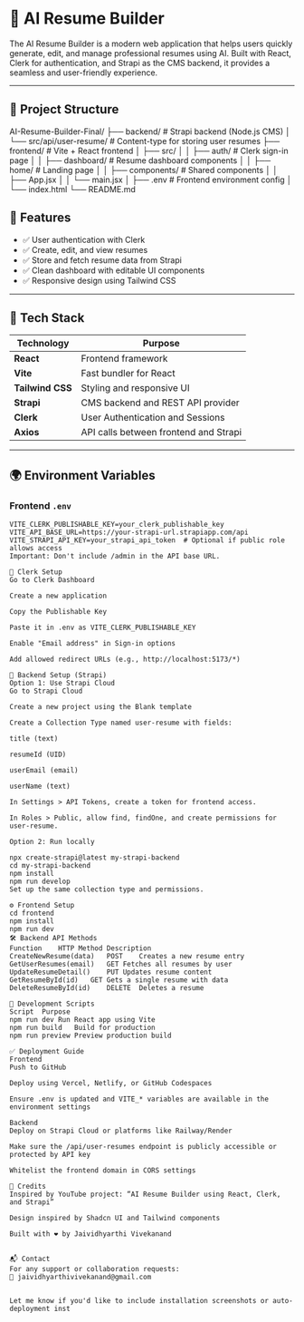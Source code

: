# 🧠 AI Resume Builder

The AI Resume Builder is a modern web application that helps users quickly generate, edit, and manage professional resumes using AI. Built with React, Clerk for authentication, and Strapi as the CMS backend, it provides a seamless and user-friendly experience.

---

## 📁 Project Structure

AI-Resume-Builder-Final/
├── backend/ # Strapi backend (Node.js CMS)
│ └── src/api/user-resume/ # Content-type for storing user resumes
├── frontend/ # Vite + React frontend
│ ├── src/
│ │ ├── auth/ # Clerk sign-in page
│ │ ├── dashboard/ # Resume dashboard components
│ │ ├── home/ # Landing page
│ │ ├── components/ # Shared components
│ │ ├── App.jsx
│ │ └── main.jsx
│ ├── .env # Frontend environment config
│ └── index.html
└── README.md


## 🚀 Features

- ✅ User authentication with Clerk
- ✅ Create, edit, and view resumes
- ✅ Store and fetch resume data from Strapi
- ✅ Clean dashboard with editable UI components
- ✅ Responsive design using Tailwind CSS

---

## 🔧 Tech Stack

| Technology      | Purpose                              |
|-----------------|--------------------------------------|
| **React**       | Frontend framework                   |
| **Vite**        | Fast bundler for React               |
| **Tailwind CSS**| Styling and responsive UI            |
| **Strapi**      | CMS backend and REST API provider    |
| **Clerk**       | User Authentication and Sessions     |
| **Axios**       | API calls between frontend and Strapi|

---

## 🌍 Environment Variables

### Frontend `.env`

```env
VITE_CLERK_PUBLISHABLE_KEY=your_clerk_publishable_key
VITE_API_BASE_URL=https://your-strapi-url.strapiapp.com/api
VITE_STRAPI_API_KEY=your_strapi_api_token  # Optional if public role allows access
Important: Don't include /admin in the API base URL.

🔐 Clerk Setup
Go to Clerk Dashboard

Create a new application

Copy the Publishable Key

Paste it in .env as VITE_CLERK_PUBLISHABLE_KEY

Enable "Email address" in Sign-in options

Add allowed redirect URLs (e.g., http://localhost:5173/*)

🧰 Backend Setup (Strapi)
Option 1: Use Strapi Cloud
Go to Strapi Cloud

Create a new project using the Blank template

Create a Collection Type named user-resume with fields:

title (text)

resumeId (UID)

userEmail (email)

userName (text)

In Settings > API Tokens, create a token for frontend access.

In Roles > Public, allow find, findOne, and create permissions for user-resume.

Option 2: Run locally

npx create-strapi@latest my-strapi-backend
cd my-strapi-backend
npm install
npm run develop
Set up the same collection type and permissions.

⚙️ Frontend Setup
cd frontend
npm install
npm run dev
🛠 Backend API Methods
Function	HTTP Method	Description
CreateNewResume(data)	POST	Creates a new resume entry
GetUserResumes(email)	GET	Fetches all resumes by user
UpdateResumeDetail()	PUT	Updates resume content
GetResumeById(id)	GET	Gets a single resume with data
DeleteResumeById(id)	DELETE	Deletes a resume

🧪 Development Scripts
Script	Purpose
npm run dev	Run React app using Vite
npm run build	Build for production
npm run preview	Preview production build

✅ Deployment Guide
Frontend
Push to GitHub

Deploy using Vercel, Netlify, or GitHub Codespaces

Ensure .env is updated and VITE_* variables are available in the environment settings

Backend
Deploy on Strapi Cloud or platforms like Railway/Render

Make sure the /api/user-resumes endpoint is publicly accessible or protected by API key

Whitelist the frontend domain in CORS settings

🧠 Credits
Inspired by YouTube project: “AI Resume Builder using React, Clerk, and Strapi”

Design inspired by Shadcn UI and Tailwind components

Built with ❤️ by Jaividhyarthi Vivekanand


📬 Contact
For any support or collaboration requests:
📧 jaividhyarthivivekanand@gmail.com


Let me know if you'd like to include installation screenshots or auto-deployment inst
